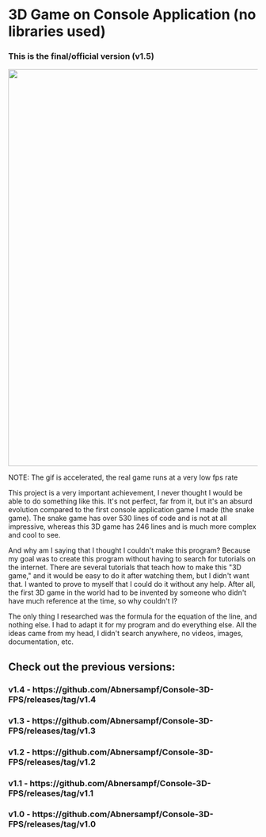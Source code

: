 # 3D Game on Console Application (no libraries used)

<h3>This is the final/official version (v1.5)</h3>

<div>
  <img src="https://github.com/Abnersampf/Console-3D-FPS/assets/58574013/0475954e-5cca-4b81-8f6f-5ccd0e08c348" width="800px"/>
</div>

NOTE: The gif is accelerated, the real game runs at a very low fps rate

This project is a very important achievement, I never thought I would be able to do something like this. It's not perfect, far from it, but it's an absurd evolution compared to the first console application game I made (the snake game). The snake game has over 530 lines of code and is not at all impressive, whereas this 3D game has 246 lines and is much more complex and cool to see.

And why am I saying that I thought I couldn't make this program? Because my goal was to create this program without having to search for tutorials on the internet. There are several tutorials that teach how to make this "3D game," and it would be easy to do it after watching them, but I didn't want that. I wanted to prove to myself that I could do it without any help. After all, the first 3D game in the world had to be invented by someone who didn't have much reference at the time, so why couldn't I?

The only thing I researched was the formula for the equation of the line, and nothing else. I had to adapt it for my program and do everything else. All the ideas came from my head, I didn't search anywhere, no videos, images, documentation, etc.

<h2>Check out the previous versions:</h2>
<h3>v1.4 - https://github.com/Abnersampf/Console-3D-FPS/releases/tag/v1.4</h3>
<h3>v1.3 - https://github.com/Abnersampf/Console-3D-FPS/releases/tag/v1.3</h3>
<h3>v1.2 - https://github.com/Abnersampf/Console-3D-FPS/releases/tag/v1.2</h3>
<h3>v1.1 - https://github.com/Abnersampf/Console-3D-FPS/releases/tag/v1.1</h3>
<h3>v1.0 - https://github.com/Abnersampf/Console-3D-FPS/releases/tag/v1.0</h3>
